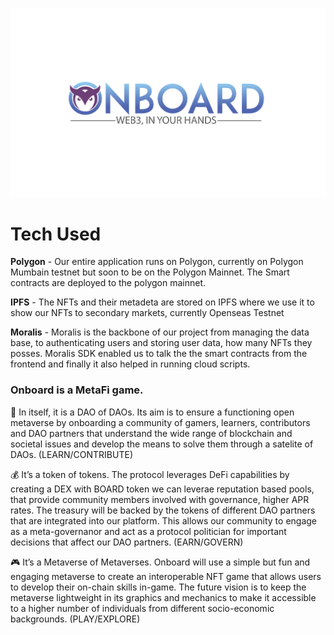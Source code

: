 ![banner](client/public/banner.png)

# Tech Used

**Polygon** - Our entire application runs on Polygon, currently on Polygon Mumbain testnet but soon to be on the Polygon Mainnet. The Smart contracts are deployed to the polygon mainnet.

**IPFS** - The NFTs and their metadeta are stored on IPFS where we use it to show our NFTs to secondary markets, currently Openseas Testnet

**Moralis** - Moralis is the backbone of our project from managing the data base, to authenticating users and storing user data, how many NFTs they posses. Moralis SDK enabled us to talk the the smart contracts from the frontend and finally it also helped in running cloud scripts.

### Onboard is a MetaFi game.

🧠 In itself, it is a DAO of DAOs. Its aim is to ensure a functioning open
metaverse by onboarding a community of gamers, learners, contributors and DAO
partners that understand the wide range of blockchain and societal issues and
develop the means to solve them through a satelite of DAOs. (LEARN/CONTRIBUTE)

💰 It’s a token of tokens. The protocol leverages DeFi capabilities by creating a DEX with BOARD
token we can leverae reputation based pools, that provide community members involved with governance, higher APR rates. 
The treasury will be backed by the tokens of different DAO partners that are
integrated into our platform. This allows our community to engage as a meta-governanor 
and act as a protocol politician for important decisions that affect our DAO partners. (EARN/GOVERN)

🎮 It’s a Metaverse of Metaverses. Onboard will use a simple but fun and
engaging metaverse to create an interoperable NFT game that allows users to
develop their on-chain skills in-game. The future vision is to keep the
metaverse lightweight in its graphics and mechanics to make it accessible to a
higher number of individuals from different socio-economic backgrounds.
(PLAY/EXPLORE)

